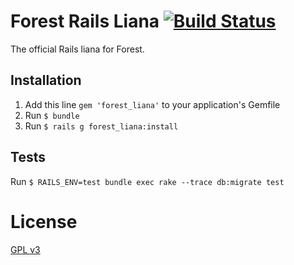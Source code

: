 # Forest Rails Liana [![Build Status](https://travis-ci.org/ForestAdmin/forest-rails.svg?branch=master)](https://travis-ci.org/ForestAdmin/forest-rails)
The official Rails liana for Forest.

## Installation

1. Add this line `gem 'forest_liana'` to your application's Gemfile
2. Run `$ bundle`
3. Run `$ rails g forest_liana:install`

## Tests

Run `$ RAILS_ENV=test bundle exec rake --trace db:migrate test`

# License

[GPL v3](https://github.com/SeyZ/forest-rails/blob/master/LICENSE)
